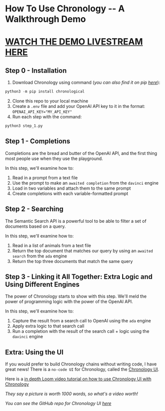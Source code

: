 # How To Use Chronology -- A Walkthrough Demo

# [WATCH THE DEMO LIVESTREAM HERE](https://youtu.be/G3PctszbrrE)

## Step 0 - Installation

1. Download Chronology using command (*you can also find it on pip [here](https://pypi.org/project/chronological/)*):
```python
python3 -m pip install chronological
```
2. Clone this repo to your local machine
3. Create a `.env` file and add your OpenAI API key to it in the format: `OPENAI_API_KEY="MY_API_KEY"`
4. Run each step with the command: 
```python
python3 step_1.py
```

## Step 1 - Completions

Completions are the bread and butter of the OpenAI API, and the first thing most people use when they use the playground.

In this step, we'll examine how to:

1. Read in a prompt from a text file
2. Use the prompt to make an `awaited completion` from the `davinci` engine
3. Load in two variables and attach them to the same prompt
4. Create completions with each variable-formatted prompt

## Step 2 - Searching

The Semantic Search API is a powerful tool to be able to filter a set of documents based on a query.

In this step, we'll examine how to:

1. Read in a list of animals from a text file
2. Return the top document that matches our query by using an `awaited search` from the `ada` engine
3. Return the top three documents that match the same query

## Step 3 - Linking it All Together: Extra Logic and Using Different Engines

The power of Chronology starts to show with this step. We'll meld the power of programming logic with the power of the OpenAI API. 

In this step, we'll examine how to:
1. Capture the result from a search call to OpenAI using the `ada` engine
2. Apply extra logic to that search call
3. Run a completion with the result of the search call + logic using the `davinci` engine

## Extra: Using the UI

If you would prefer to build Chronology chains without writing code, I have great news! There is a `no-code UI` for Chronology, called the [Chronology UI](https://chronology-ui.vercel.app/#).

Here is a [in depth Loom video tutorial on how to use Chronology UI with Chronology](https://www.loom.com/share/47cb8d328ebd446db4d98ea1c0cac2c7)

*They say a picture is worth 1000 words, so what's a video worth!*

*You can see the GitHub repo for Chronology UI [here](https://github.com/OthersideAI/chronology-ui)*